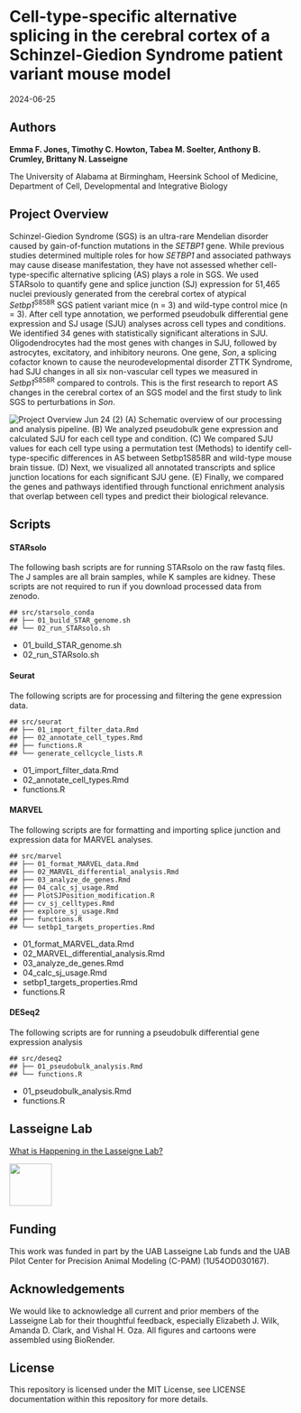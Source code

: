 Cell-type-specific alternative splicing in the cerebral cortex of a Schinzel-Giedion Syndrome patient variant mouse model
================
2024-06-25

## Authors

**Emma F. Jones, Timothy C. Howton, Tabea M. Soelter, Anthony B. Crumley, Brittany N.
Lasseigne**

The University of Alabama at Birmingham, Heersink School of Medicine,
Department of Cell, Developmental and Integrative Biology

## Project Overview

Schinzel-Giedion Syndrome (SGS) is an ultra-rare Mendelian disorder caused by gain-of-function mutations in the *SETBP1* gene. While previous studies determined multiple roles for how *SETBP1* and associated pathways may cause disease manifestation, they have not assessed whether cell-type-specific alternative splicing (AS) plays a role in SGS. We used STARsolo to quantify gene and splice junction (SJ) expression for 51,465 nuclei previously generated from the cerebral cortex of atypical *Setbp1*<sup>S858R</sup> SGS patient variant mice (n = 3) and wild-type control mice (n = 3). After cell type annotation, we performed pseudobulk differential gene expression and SJ usage (SJU) analyses across cell types and conditions. We identified 34 genes with statistically significant alterations in SJU. Oligodendrocytes had the most genes with changes in SJU, followed by astrocytes, excitatory, and inhibitory neurons. One gene, *Son*, a splicing cofactor known to cause the neurodevelopmental disorder ZTTK Syndrome, had SJU changes in all six non-vascular cell types we measured in *Setbp1*<sup>S858R</sup> compared to controls. This is the first research to report AS changes in the cerebral cortex of an SGS model and the first study to link SGS to perturbations in *Son*.

![Project Overview Jun 24 (2)](https://github.com/lasseignelab/230926_EJ_Setbp1_AlternativeSplicing/assets/85246122/a089c747-468b-4ad4-ae5c-3a696d72334f)
(A) Schematic overview of our processing and analysis pipeline. (B) We analyzed pseudobulk gene expression and calculated SJU for each cell type and condition. (C) We compared SJU values for each cell type using a permutation test (Methods) to identify cell-type-specific differences in AS between Setbp1S858R and wild-type mouse brain tissue. (D) Next, we visualized all annotated transcripts and splice junction locations for each significant SJU gene. (E) Finally, we compared the genes and pathways identified through functional enrichment analysis that overlap between cell types and predict their biological relevance.

## Scripts

#### STARsolo

The following bash scripts are for running STARsolo on the raw fastq
files. The J samples are all brain samples, while K samples are kidney.
These scripts are not required to run if you download processed data
from zenodo.

    ## src/starsolo_conda
    ## ├── 01_build_STAR_genome.sh
    ## └── 02_run_STARsolo.sh

- 01_build_STAR_genome.sh
- 02_run_STARsolo.sh

#### Seurat

The following scripts are for processing and filtering the gene
expression data.

    ## src/seurat
    ## ├── 01_import_filter_data.Rmd
    ## ├── 02_annotate_cell_types.Rmd
    ## ├── functions.R
    ## └── generate_cellcycle_lists.R

- 01_import_filter_data.Rmd
- 02_annotate_cell_types.Rmd
- functions.R

#### MARVEL

The following scripts are for formatting and importing splice junction
and expression data for MARVEL analyses.

    ## src/marvel
    ## ├── 01_format_MARVEL_data.Rmd
    ## ├── 02_MARVEL_differential_analysis.Rmd
    ## ├── 03_analyze_de_genes.Rmd
    ## ├── 04_calc_sj_usage.Rmd
    ## ├── PlotSJPosition_modification.R
    ## ├── cv_sj_celltypes.Rmd
    ## ├── explore_sj_usage.Rmd
    ## ├── functions.R
    ## └── setbp1_targets_properties.Rmd

- 01_format_MARVEL_data.Rmd
- 02_MARVEL_differential_analysis.Rmd
- 03_analyze_de_genes.Rmd
- 04_calc_sj_usage.Rmd
- setbp1_targets_properties.Rmd
- functions.R

#### DESeq2

The following scripts are for running a pseudobulk differential gene
expression analysis

    ## src/deseq2
    ## ├── 01_pseudobulk_analysis.Rmd
    ## └── functions.R

- 01_pseudobulk_analysis.Rmd
- functions.R

## Lasseigne Lab

[What is Happening in the Lasseigne Lab?](https://www.lasseigne.org/)

<img src="https://www.lasseigne.org/img/main/lablogo.png" width="75" height="75">

## Funding

This work was funded in part by the UAB Lasseigne Lab funds and the UAB Pilot Center for Precision Animal Modeling (C-PAM) (1U54OD030167).

## Acknowledgements

We would like to acknowledge all current and prior members of the Lasseigne Lab for their thoughtful feedback, especially Elizabeth J. Wilk, Amanda D. Clark, and Vishal H. Oza. All figures and cartoons were assembled using BioRender.

## License

This repository is licensed under the MIT License, see LICENSE
documentation within this repository for more details.
